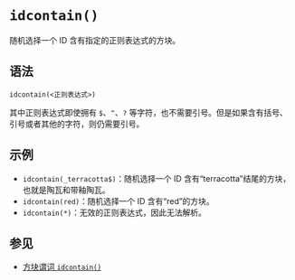 # `idcontain()`

随机选择一个 ID 含有指定的正则表达式的方块。

## 语法

`idcontain(<正则表达式>)`

其中正则表达式即使拥有 `$`、`^`、`?` 等字符，也不需要引号。但是如果含有括号、引号或者其他的字符，则仍需要引号。

## 示例

- `idcontain(_terracotta$)`：随机选择一个 ID 含有“terracotta”结尾的方块，也就是陶瓦和带釉陶瓦。
- `idcontain(red)`：随机选择一个 ID 含有“red”的方块。
- `idcontain(*)`：无效的正则表达式，因此无法解析。

## 参见

- [方块谓词 `idcontain()`](../../block_predicate/idcontain/zh.md)